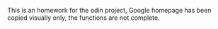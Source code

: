 This is an homework for the odin project, Google homepage has been copied visually only, the functions are not complete.
